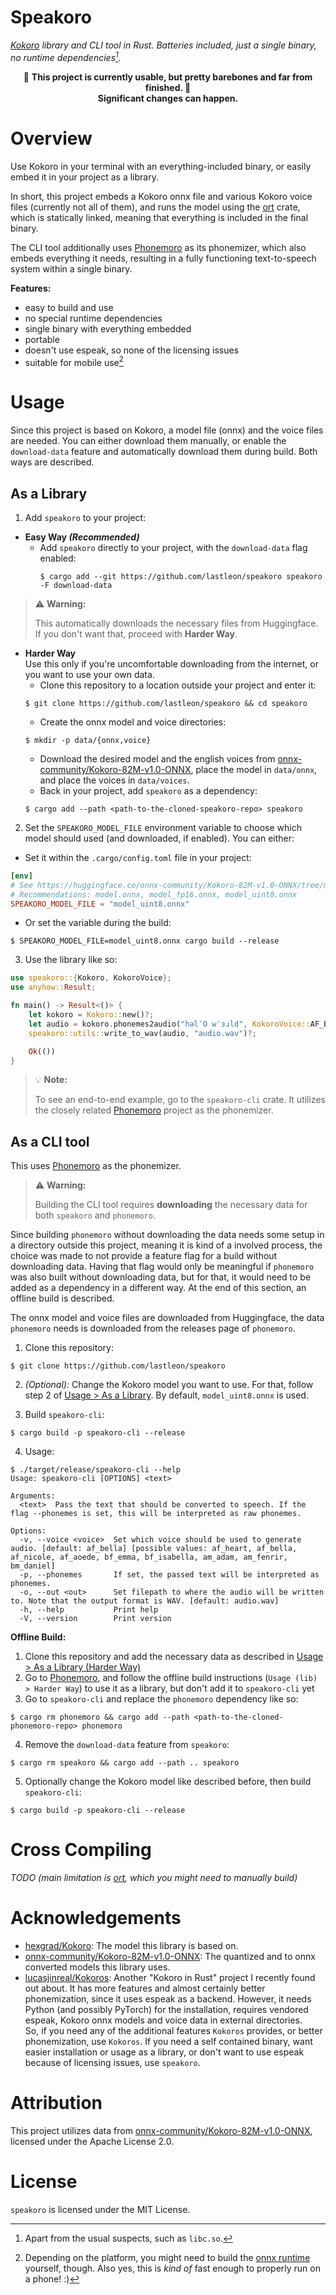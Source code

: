 # Speakoro

_[Kokoro](https://huggingface.co/hexgrad/Kokoro-82M) library and CLI tool in Rust. Batteries included, just a single binary, no runtime dependencies[^1]._

[^1]: Apart from the usual suspects, such as `libc.so`.

<p align="center">
🚨 <b>This project is currently usable, but pretty barebones and far from finished. 🚨<br> Significant changes can happen.</b>
</p>

# Overview
Use Kokoro in your terminal with an everything-included binary, or easily embed it in your project as a library.

In short, this project embeds a Kokoro onnx file and various Kokoro voice files (currently not all of them), and runs the model using the [ort](https://github.com/pykeio/ort) crate, which is statically linked, meaning that everything is included in the final binary.

The CLI tool additionally uses [Phonemoro](https://github.com/lastleon/phonemoro) as its phonemizer, which also embeds everything it needs, resulting in a fully functioning text-to-speech system within a single binary.

**Features:**

- easy to build and use
- no special runtime dependencies
- single binary with everything embedded
- portable
- doesn't use espeak, so none of the licensing issues
- suitable for mobile use[^2]

[^2]: Depending on the platform, you might need to build the [onnx runtime](https://github.com/microsoft/onnxruntime/) yourself, though. Also yes, this is _kind of_ fast enough to properly run on a phone! :)


# Usage
Since this project is based on Kokoro, a model file (onnx) and the voice files are needed. You can either download them manually, or enable the `download-data` feature and automatically download them during build.
Both ways are described.

## As a Library
1. Add `speakoro` to your project:
- **Easy Way _(Recommended)_**
  - Add `speakoro` directly to your project, with the `download-data` flag enabled:
    ```shell
    $ cargo add --git https://github.com/lastleon/speakoro speakoro -F download-data
    ```

> ⚠️ **Warning:**
>
> This automatically downloads the necessary files from Huggingface. If you don't want that, proceed with **Harder Way**.
- **Harder Way**<br>
Use this only if you're uncomfortable downloading from the internet, or you want to use your own data.
  - Clone this repository to a location outside your project and enter it:
  ```shell
  $ git clone https://github.com/lastleon/speakoro && cd speakoro
  ```
  - Create the onnx model and voice directories:
  ```shell
  $ mkdir -p data/{onnx,voice}
  ```
  - Download the desired model and the english voices from [onnx-community/Kokoro-82M-v1.0-ONNX](https://huggingface.co/onnx-community/Kokoro-82M-v1.0-ONNX/tree/main), place the model in `data/onnx`, and place the voices in `data/voices`.
  - Back in your project, add `speakoro` as a dependency:
  ```shell
  $ cargo add --path <path-to-the-cloned-speakoro-repo> speakoro
  ```

2. Set the `SPEAKORO_MODEL_FILE` environment variable to choose which model should used (and downloaded, if enabled). You can either:
  - Set it within the `.cargo/config.toml` file in your project:
  ```toml
  [env]
  # See https://huggingface.co/onnx-community/Kokoro-82M-v1.0-ONNX/tree/main/onnx for a list of available options. Note that not all models work, you have to test that out.
  # Recommendations: model.onnx, model_fp16.onnx, model_uint8.onnx
  SPEAKORO_MODEL_FILE = "model_uint8.onnx"
  ```
  - Or set the variable during the build:
  ```shell
  $ SPEAKORO_MODEL_FILE=model_uint8.onnx cargo build --release
  ```


3. Use the library like so:
```rust
use speakoro::{Kokoro, KokoroVoice};
use anyhow::Result;

fn main() -> Result<()> {
    let kokoro = Kokoro::new()?;
    let audio = kokoro.phonemes2audio("həlˈO wˈɜɹld", KokoroVoice::AF_BELLA, 1f32)?;
    speakoro::utils::write_to_wav(audio, "audio.wav")?;

    Ok(())
}
```

> 💡 **Note:**
>
> To see an end-to-end example, go to the `speakoro-cli` crate. It utilizes the closely related [Phonemoro](https://github.com/lastleon/phonemoro) project as the phonemizer.


## As a CLI tool
This uses [Phonemoro](https://github.com/lastleon/phonemoro) as the phonemizer.

> ⚠️ **Warning:**
>
> Building the CLI tool requires **downloading** the necessary data for both `speakoro` and `phonemoro`.

Since building `phonemoro` without downloading the data needs some setup in a directory outside this project, meaning it is kind of a involved process, the choice was made to not provide a feature flag for a build without downloading data. Having that flag would only be meaningful if `phonemoro` was also built without downloading data, but for that, it would need to be added as a dependency in a different way. At the end of this section, an offline build is described.

The onnx model and voice files are downloaded from Huggingface, the data `phonemoro` needs is downloaded from the releases page of `phonemoro`.


1. Clone this repository:
```shell
$ git clone https://github.com/lastleon/speakoro
```

2. _(Optional):_ Change the Kokoro model you want to use. For that, follow step 2 of [Usage > As a Library](#as-a-library). By default, `model_uint8.onnx` is used.

3. Build `speakoro-cli`:
```shell
$ cargo build -p speakoro-cli --release
```
<!-- - **Harder Way**
  - Prepare the files like in [Usage > As a Library (Step 1: Harder Way)](#as-a-library).
  - Run:
    ```shell
    $ cargo build -p speakoro-cli --release
    ``` -->

4. Usage:
```shell
$ ./target/release/speakoro-cli --help
Usage: speakoro-cli [OPTIONS] <text>

Arguments:
  <text>  Pass the text that should be converted to speech. If the flag --phonemes is set, this will be interpreted as raw phonemes.

Options:
  -v, --voice <voice>  Set which voice should be used to generate audio. [default: af_bella] [possible values: af_heart, af_bella, af_nicole, af_aoede, bf_emma, bf_isabella, am_adam, am_fenrir, bm_daniel]
  -p, --phonemes       If set, the passed text will be interpreted as phonemes.
  -o, --out <out>      Set filepath to where the audio will be written to. Note that the output format is WAV. [default: audio.wav]
  -h, --help           Print help
  -V, --version        Print version
```

**Offline Build:**

1. Clone this repository and add the necessary data as described in [Usage > As a Library (Harder Way)](#as-a-library)
2. Go to [Phonemoro](https://github.com/lastleon/phonemoro), and follow the offline build instructions (`Usage (lib) > Harder Way`) to use it as a library, but don't add it to `speakoro-cli` yet
3. Go to `speakoro-cli` and replace the `phonemoro` dependency like so:
```shell
$ cargo rm phonemoro && cargo add --path <path-to-the-cloned-phonemoro-repo> phonemoro
```
4. Remove the `download-data` feature from `speakoro`:
```shell
$ cargo rm speakoro && cargo add --path .. speakoro
```

5. Optionally change the Kokoro model like described before, then build `speakoro-cli`:
```shell
$ cargo build -p speakoro-cli --release
```


# Cross Compiling
_TODO (main limitation is [ort](https://github.com/pykeio/ort), which you might need to manually build)_

# Acknowledgements
- [hexgrad/Kokoro](https://github.com/hexgrad/kokoro): The model this library is based on.
- [onnx-community/Kokoro-82M-v1.0-ONNX](https://huggingface.co/onnx-community/Kokoro-82M-v1.0-ONNX): The quantized and to onnx converted models this library uses.
- [lucasjinreal/Kokoros](https://github.com/lucasjinreal/Kokoros): Another "Kokoro in Rust" project I recently found out about. It has more features and almost certainly better phonemization, since it uses espeak as a backend. However, it needs Python (and possibly PyTorch) for the installation, requires vendored espeak, Kokoro onnx models and voice data in external directories. <br>So, if you need any of the additional features `Kokoros` provides, or better phonemization, use `Kokoros`. If you need a self contained binary, want easier installation or usage as a library, or don't want to use espeak because of licensing issues, use `speakoro`.

# Attribution

This project utilizes data from [onnx-community/Kokoro-82M-v1.0-ONNX](https://huggingface.co/onnx-community/Kokoro-82M-v1.0-ONNX/tree/main), licensed under the Apache License 2.0.

# License

`speakoro` is licensed under the MIT License.
